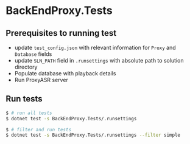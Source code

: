# BackEndProxy.Tests

## Prerequisites to running test

* update `test_config.json` with relevant information for `Proxy` and `Database` fields
* update `SLN_PATH` field in `.runsettings` with absolute path to solution directory
* Populate database with playback details
* Run ProxyASR server

## Run tests

```bash
$ # run all tests
$ dotnet test -s BackEndProxy.Tests/.runsettings

$ # filter and run tests
$ dotnet test -s BackEndProxy.Tests/.runsettings --filter simple
```
